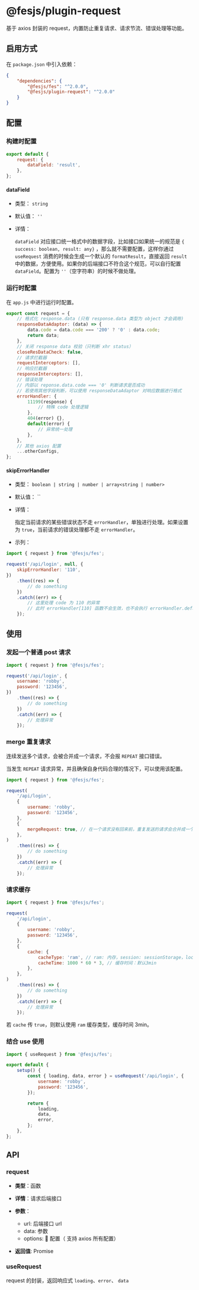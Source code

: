 # @fesjs/plugin-request

基于 axios 封装的 request，内置防止重复请求、请求节流、错误处理等功能。

## 启用方式

在 `package.json` 中引入依赖：

```json
{
    "dependencies": {
        "@fesjs/fes": "^2.0.0",
        "@fesjs/plugin-request": "^2.0.0"
    }
}
```

## 配置

### 构建时配置

```js
export default {
    request: {
        dataField: 'result',
    },
};
```

#### dataField

-   类型： `string`
-   默认值： `''`
-   详情：

    `dataField` 对应接口统一格式中的数据字段，比如接口如果统一的规范是 `{ success: boolean, result: any}` ，那么就不需要配置，这样你通过 `useRequest` 消费的时候会生成一个默认的 `formatResult`，直接返回 `result` 中的数据，方便使用。如果你的后端接口不符合这个规范，可以自行配置 `dataField`。配置为 `''`（空字符串）的时候不做处理。

### 运行时配置

在 `app.js` 中进行运行时配置。

```js
export const request = {
    // 格式化 response.data (只有 response.data 类型为 object 才会调用)
    responseDataAdaptor: (data) => {
        data.code = data.code === '200' ? '0' : data.code;
        return data;
    },
    // 关闭 response data 校验（只判断 xhr status）
    closeResDataCheck: false,
    // 请求拦截器
    requestInterceptors: [],
    // 响应拦截器
    responseInterceptors: [],
    // 错误处理
    // 内部以 reponse.data.code === '0' 判断请求是否成功
    // 若使用其他字段判断，可以使用 responseDataAdaptor 对响应数据进行格式
    errorHandler: {
        11199(response) {
            // 特殊 code 处理逻辑
        },
        404(error) {},
        default(error) {
            // 异常统一处理
        },
    },
    // 其他 axios 配置
    ...otherConfigs,
};
```

#### skipErrorHandler

-   类型： `boolean | string | number | array<string | number>`
-   默认值： ``
-   详情：

    指定当前请求的某些错误状态不走 `errorHandler`，单独进行处理。如果设置为 `true`，当前请求的错误处理都不走 `errorHandler`。

-   示列：

```js
import { request } from '@fesjs/fes';

request('/api/login', null, {
    skipErrorHandler: '110',
})
    .then((res) => {
        // do something
    })
    .catch((err) => {
        // 这里处理 code 为 110 的异常
        // 此时 errorHandler[110] 函数不会生效，也不会执行 errorHandler.default
    });
```

## 使用

### 发起一个普通 post 请求

```js
import { request } from '@fesjs/fes';

request('/api/login', {
    username: 'robby',
    password: '123456',
})
    .then((res) => {
        // do something
    })
    .catch((err) => {
        // 处理异常
    });
```

### merge 重复请求

连续发送多个请求，会被合并成一个请求，不会报 `REPEAT` 接口错误。

当发生 `REPEAT` 请求异常，并且确保自身代码合理的情况下，可以使用该配置。

```js
import { request } from '@fesjs/fes';

request(
    '/api/login',
    {
        username: 'robby',
        password: '123456',
    },
    {
        mergeRequest: true, // 在一个请求没有回来前，重复发送的请求会合并成一个请求
    },
)
    .then((res) => {
        // do something
    })
    .catch((err) => {
        // 处理异常
    });
```

### 请求缓存

```js
import { request } from '@fesjs/fes';

request(
    '/api/login',
    {
        username: 'robby',
        password: '123456',
    },
    {
        cache: {
            cacheType: 'ram', // ram: 内存，session: sessionStorage，local：localStorage
            cacheTime: 1000 * 60 * 3, // 缓存时间：默认3min
        },
    },
)
    .then((res) => {
        // do something
    })
    .catch((err) => {
        // 处理异常
    });
```

若 `cache` 传 `true`，则默认使用 `ram` 缓存类型，缓存时间 3min。

### 结合 use 使用

```js
import { useRequest } from '@fesjs/fes';

export default {
    setup() {
        const { loading, data, error } = useRequest('/api/login', {
            username: 'robby',
            password: '123456',
        });

        return {
            loading,
            data,
            error,
        };
    },
};
```

## API

### request

-   **类型**：函数

-   **详情**：请求后端接口
-   **参数**：
    -   url: 后端接口 url
    -   data: 参数
    -   options:  配置（ 支持 axios 所有配置）
-   **返回值**: Promise

### useRequest

request 的封装，返回响应式 `loading`、`error`、 `data`
